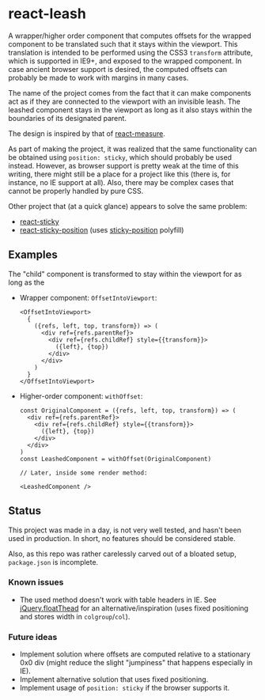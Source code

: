 # react-leash

A wrapper/higher order component that computes offsets for the wrapped component
to be translated such that it stays within the viewport.
This translation is intended to be performed using the CSS3 `transform` attribute,
which is supported in IE9+, and exposed to the wrapped component.
In case ancient browser support is desired,
the computed offsets can probably be made to work with margins in many cases.

The name of the project comes from the fact that it can make components act as if they are
connected to the viewport with an invisible leash.
The leashed component stays in the viewport as long as it also stays within the boundaries of
its designated parent.

The design is inspired by that of [react-measure](https://github.com/souporserious/react-measure).

As part of making the project,
it was realized that the same functionality can be obtained using `position: sticky`,
which should probably be used instead.
However, as browser support is pretty weak at the time of this writing,
there might still be a place for a project like this
(there is, for instance, no IE support at all).
Also, there may be complex cases that cannot be properly handled by pure CSS.

Other project that (at a quick glance) appears to solve the same problem:

* [react-sticky](https://github.com/captivationsoftware/react-sticky)
* [react-sticky-position](https://github.com/jackmoore/react-sticky-position)
  (uses [sticky-position](https://github.com/jackmoore/sticky-position) polyfill)

## Examples

The "child" component is transformed to stay within the viewport for as long as the 

* Wrapper component: `OffsetIntoViewport`:

      <OffsetIntoViewport>
        {
          ({refs, left, top, transform}) => (
            <div ref={refs.parentRef}>
              <div ref={refs.childRef} style={{transform}}>
                ({left}, {top})
              </div>
            </div>
          )
        }
      </OffsetIntoViewport>
    
* Higher-order component: `withOffset`:

      const OriginalComponent = ({refs, left, top, transform}) => (
        <div ref={refs.parentRef}>
          <div ref={refs.childRef} style={{transform}}>
            ({left}, {top})
          </div>
        </div>
      )
      const LeashedComponent = withOffset(OriginalComponent)
    
      // Later, inside some render method:
    
      <LeashedComponent />

## Status

This project was made in a day, is not very well tested, and hasn't been used in production.
In short, no features should be considered stable.

Also, as this repo was rather carelessly carved out of a bloated setup,
`package.json` is incomplete.

### Known issues

* The used method doesn't work with table headers in IE.
See [jQuery.floatThead](https://mkoryak.github.io/floatThead/) for an alternative/inspiration
(uses fixed positioning and stores width in `colgroup`/`col`).

### Future ideas

* Implement solution where offsets are computed relative to a stationary 0x0 div
  (might reduce the slight "jumpiness" that happens especially in IE).
* Implement alternative solution that uses fixed positioning.
* Implement usage of `position: sticky` if the browser supports it.